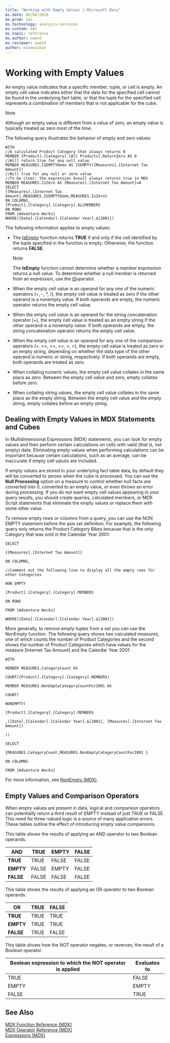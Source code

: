 ```yaml
---
title: "Working with Empty Values | Microsoft Docs"
ms.date: 06/04/2018
ms.prod: sql
ms.technology: analysis-services
ms.custom: mdx
ms.topic: reference
ms.author: owend
ms.reviewer: owend
author: minewiskan
---
```

# Working with Empty Values


  An empty value indicates that a specific member, tuple, or cell is empty. An empty cell value indicates either that the data for the specified cell cannot be found in the underlying fact table, or that the tuple for the specified cell represents a combination of members that is not applicable for the cube.  
  
> [!NOTE]  
>  Although an empty value is different from a value of zero, an empty value is typically treated as zero most of the time.  
  
 The following query illustrates the behavior of empty and zero values:  
  
```  
WITH  
//A calculated Product Category that always returns 0  
MEMBER [Product].[Category].[All Products].ReturnZero AS 0  
//Will return true for any null value  
MEMBER MEASURES.ISEMPTYDemo AS ISEMPTY([Measures].[Internet Tax Amount])  
//Will true for any null or zero value  
//To be clear: the expression 0=null always returns true in MDX  
MEMBER MEASURES.IsZero AS [Measures].[Internet Tax Amount]=0  
SELECT  
{[Measures].[Internet Tax Amount],MEASURES.ISEMPTYDemo,MEASURES.IsZero}  
ON COLUMNS,  
[Product].[Category].[Category].ALLMEMBERS  
ON ROWS  
FROM [Adventure Works]  
WHERE([Date].[Calendar].[Calendar Year].&[2001])  
```  
  
 The following information applies to empty values:  
  
-   The [IsEmpty](../mdx/isempty-mdx.md) function returns **TRUE** if and only if the cell identified by the tuple specified in the function is empty. Otherwise, the function returns **FALSE**.  
  
    > [!NOTE]  
    >  The **IsEmpty** function cannot determine whether a member expression returns a null value. To determine whether a null member is returned from an expression, use the [IS](../mdx/is-mdx.md)operator.  
  
-   When the empty cell value is an operand for any one of the numeric operators (+, -, *, /), the empty cell value is treated as zero if the other operand is a nonempty value. If both operands are empty, the numeric operator returns the empty cell value.  
  
-   When the empty cell value is an operand for the string concatenation operator (+), the empty cell value is treated as an empty string if the other operand is a nonempty value. If both operands are empty, the string concatenation operator returns the empty cell value.  
  
-   When the empty cell value is an operand for any one of the comparison operators (=. <>, >=, \<=, >, <), the empty cell value is treated as zero or an empty string, depending on whether the data type of the other operand is numeric or string, respectively. If both operands are empty, both operands are treated as zero.  
  
-   When collating numeric values, the empty cell value collates in the same place as zero. Between the empty cell value and zero, empty collates before zero.  
  
-   When collating string values, the empty cell value collates in the same place as the empty string. Between the empty cell value and the empty string, empty collates before an empty string.  
  
## Dealing with Empty Values in MDX Statements and Cubes  
 In Multidimensional Expressions (MDX) statements, you can look for empty values and then perform certain calculations on cells with valid (that is, not empty) data. Eliminating empty values when performing calculations can be important because certain calculations, such as an average, can be inaccurate if empty cell values are included.  
  
 If empty values are stored in your underlying fact table data, by default they will be converted to zeroes when the cube is processed. You can use the **Null Processing** option on a measure to control whether null facts are converted into 0, converted to an empty value, or even throws an error during processing. If you do not want empty cell values appearing in your query results, you should create queries, calculated members, or MDX Script statements that eliminate the empty values or replace them with some other value.  
  
 To remove empty rows or columns from a query, you can use the NON EMPTY statement before the axis set definition. For example, the following query only returns the Product Category Bikes because that is the only Category that was sold in the Calendar Year 2001:  
  
 `SELECT`  
  
 `{[Measures].[Internet Tax Amount]}`  
  
 `ON COLUMNS,`  
  
 `//Comment out the following line to display all the empty rows for other Categories`  
  
 `NON EMPTY`  
  
 `[Product].[Category].[Category].MEMBERS`  
  
 `ON ROWS`  
  
 `FROM [Adventure Works]`  
  
 `WHERE([Date].[Calendar].[Calendar Year].&[2001])`  
  
 More generally, to remove empty tuples from a set you can use the NonEmpty function. The following query shows two calculated measures, one of which counts the number of Product Categories and the second shows the number of Product Categories which have values for the measure [Internet Tax Amount] and the Calendar Year 2001:  
  
 `WITH`  
  
 `MEMBER MEASURES.CategoryCount AS`  
  
 `COUNT([Product].[Category].[Category].MEMBERS)`  
  
 `MEMBER MEASURES.NonEmptyCategoryCountFor2001 AS`  
  
 `COUNT(`  
  
 `NONEMPTY(`  
  
 `[Product].[Category].[Category].MEMBERS`  
  
 `,([Date].[Calendar].[Calendar Year].&[2001], [Measures].[Internet Tax Amount])`  
  
 `))`  
  
 `SELECT`  
  
 `{MEASURES.CategoryCount,MEASURES.NonEmptyCategoryCountFor2001 }`  
  
 `ON COLUMNS`  
  
 `FROM [Adventure Works]`  
  
 For more information, see [NonEmpty &#40;MDX&#41;](../mdx/nonempty-mdx.md).  
  
## Empty Values and Comparison Operators  
 When empty values are present in data, logical and comparison operators can potentially return a third result of EMPTY instead of just TRUE or FALSE. This need for three-valued logic is a source of many application errors. These tables outline the effect of introducing empty value comparisons.  
  
 This table shows the results of applying an AND operator to two Boolean operands.  
  
|AND|TRUE|EMPTY|FALSE|  
|---------|----------|-----------|-----------|  
|**TRUE**|TRUE|FALSE|FALSE|  
|**EMPTY**|FALSE|EMPTY|FALSE|  
|**FALSE**|FALSE|FALSE|FALSE|  
  
 This table shows the results of applying an OR operator to two Boolean operands.  
  
|OR|TRUE|FALSE|  
|--------|----------|-----------|  
|**TRUE**|TRUE|TRUE|  
|**EMPTY**|TRUE|TRUE|  
|**FALSE**|TRUE|FALSE|  
  
 This table shows how the NOT operator negates, or reverses, the result of a Boolean operator.  
  
|Boolean expression to which the NOT operator is applied|Evaluates to|  
|-------------------------------------------------------------|------------------|  
|TRUE|FALSE|  
|EMPTY|EMPTY|  
|FALSE|TRUE|  
  
## See Also  
 [MDX Function Reference &#40;MDX&#41;](../mdx/mdx-function-reference-mdx.md)   
 [MDX Operator Reference &#40;MDX&#41;](../mdx/mdx-operator-reference-mdx.md)   
 [Expressions &#40;MDX&#41;](../mdx/expressions-mdx.md)  
  
  
